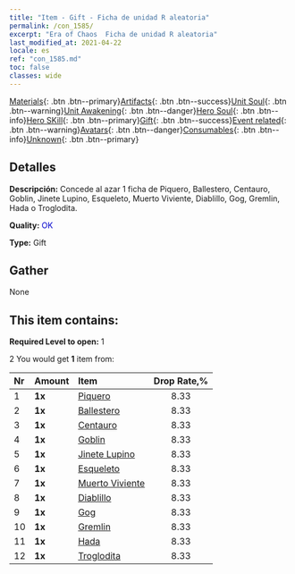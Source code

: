 ```yaml
---
title: "Item - Gift - Ficha de unidad R aleatoria"
permalink: /con_1585/
excerpt: "Era of Chaos  Ficha de unidad R aleatoria"
last_modified_at: 2021-04-22
locale: es
ref: "con_1585.md"
toc: false
classes: wide
---
```

 [Materials](/ItemsES/){: .btn .btn--primary}[Artifacts](/ItemsES/Artifacts/){: .btn .btn--success}[Unit Soul](/ItemsES/UnitSoul/){: .btn .btn--warning}[Unit Awakening](/ItemsES/UnitAwakening/){: .btn .btn--danger}[Hero Soul](/ItemsES/HeroSoul/){: .btn .btn--info}[Hero SKill](/ItemsES/HeroSkill/){: .btn .btn--primary}[Gift](/ItemsES/Gift/){: .btn .btn--success}[Event related](/ItemsES/Events/){: .btn .btn--warning}[Avatars](/ItemsES/Avatars/){: .btn .btn--danger}[Consumables](/ItemsES/Consumables/){: .btn .btn--info}[Unknown](/ItemsES/Unknown/){: .btn .btn--primary}

## Detalles
 **Descripción:** Concede al azar 1 ficha de Piquero, Ballestero, Centauro, Goblin, Jinete Lupino, Esqueleto, Muerto Viviente, Diablillo, Gog, Gremlin, Hada o Troglodita.

 **Quality:** <span style="color: #0000CD">OK</span>

 **Type:** Gift

## Gather

  None

## This item contains:

 **Required Level to open:** 1

 2 You would get **1** item  from:

  | Nr | Amount |     Item    | Drop Rate,% |
  |:---|:-------|:------------|:---------:|
  | 1 |  **1x** | [Piquero](/ItemsES/unt_190/) | 8.33 | 
  | 2 |  **1x** | [Ballestero](/ItemsES/unt_191/) | 8.33 | 
  | 3 |  **1x** | [Centauro](/ItemsES/unt_199/) | 8.33 | 
  | 4 |  **1x** | [Goblin](/ItemsES/unt_217/) | 8.33 | 
  | 5 |  **1x** | [Jinete Lupino](/ItemsES/unt_218/) | 8.33 | 
  | 6 |  **1x** | [Esqueleto](/ItemsES/unt_208/) | 8.33 | 
  | 7 |  **1x** | [Muerto Viviente](/ItemsES/unt_209/) | 8.33 | 
  | 8 |  **1x** | [Diablillo](/ItemsES/unt_226/) | 8.33 | 
  | 9 |  **1x** | [Gog](/ItemsES/unt_227/) | 8.33 | 
  | 10 |  **1x** | [Gremlin](/ItemsES/unt_235/) | 8.33 | 
  | 11 |  **1x** | [Hada](/ItemsES/unt_262/) | 8.33 | 
  | 12 |  **1x** | [Troglodita](/ItemsES/unt_244/) | 8.33 | 
